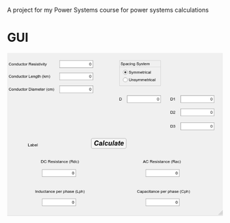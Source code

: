 A project for my Power Systems course for power systems calculations


# GUI


![matlab-gui](Power_Systems.png)
